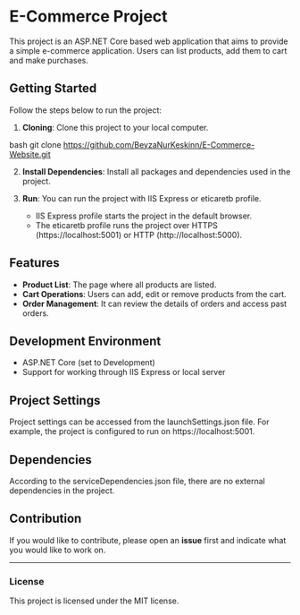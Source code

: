 # E-Commerce Project

This project is an ASP.NET Core based web application that aims to provide a simple e-commerce application. Users can list products, add them to cart and make purchases.

## Getting Started

Follow the steps below to run the project:

1. **Cloning**: Clone this project to your local computer.
    
bash
    git clone https://github.com/BeyzaNurKeskinn/E-Commerce-Website.git


2. **Install Dependencies**: Install all packages and dependencies used in the project.

3. **Run**: You can run the project with IIS Express or eticaretb profile.
    - IIS Express profile starts the project in the default browser.
    - The eticaretb profile runs the project over HTTPS (https://localhost:5001) or HTTP (http://localhost:5000).

## Features

- **Product List**: The page where all products are listed.
- **Cart Operations**: Users can add, edit or remove products from the cart.
- **Order Management**: It can review the details of orders and access past orders.

## Development Environment

- ASP.NET Core (set to Development)
- Support for working through IIS Express or local server

## Project Settings

Project settings can be accessed from the launchSettings.json file. For example, the project is configured to run on https://localhost:5001.

## Dependencies

According to the serviceDependencies.json file, there are no external dependencies in the project.

## Contribution

If you would like to contribute, please open an **issue** first and indicate what you would like to work on.

---

### License

This project is licensed under the MIT license. 

